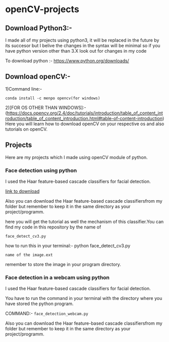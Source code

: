 # openCV-projects
## Download Python3:-
I made all of my projects using python3, it will be replaced in the future by its succesor but I belive the changes in the syntax will be minimal so if you have python version other than 3.X look out for changes in my code

To download python :- https://www.python.org/downloads/

## Download openCV:- 

1)Command line:- 
```
conda install -c menpo opencv(for windows)
```
2)[FOR OS OTHER THAN WINDOWS]:-
(https://docs.opencv.org/2.4/doc/tutorials/introduction/table_of_content_introduction/table_of_content_introduction.html#table-of-content-introduction)
Here you will learn how to download openCV on your respective os and also tutorials on openCV.

## Projects
Here are my projects which I made using openCV module of python.

### Face detection using python
I used the Haar feature-based cascade classifiers for facial detection.


[link to download](https://opencv-python-tutroals.readthedocs.io/en/latest/py_tutorials/py_objdetect/py_face_detection/py_face_detection.html)


Also you can download the Haar feature-based cascade classifiersfrom my folder but remember to keep it in the same directory as your project/programm.

here you will get the tutorial as well the mechanism of this classifier.You can find my code in this repository by the name of 
```
face_detect_cv3.py
```
how to run this in your terminal:- python face_detect_cv3.py 
```
name of the image.ext
```
remember to store the image in your program directory.

### Face detection in a webcam using python
I used the Haar feature-based cascade classifiers for facial detection.


You have to run the command in your terminal with the directory where you have stored the python program.

COMMAND:- 
```face_detection_webcam.py```

Also you can download the Haar feature-based cascade classifiersfrom my folder but remember to keep it in the same directory as your project/programm.
